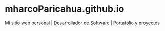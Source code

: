 # mharcoParicahua.github.io
Mi sitio web personal | Desarrollador de Software | Portafolio y proyectos
